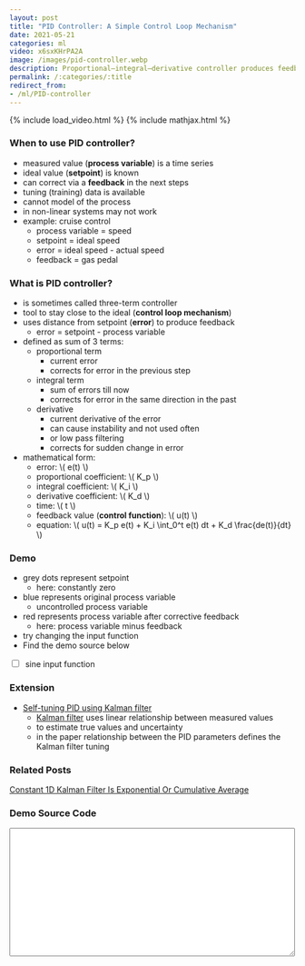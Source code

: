 ```yaml
---
layout: post
title: "PID Controller: A Simple Control Loop Mechanism"
date: 2021-05-21
categories: ml
video: x6sxKHrPA2A
image: /images/pid-controller.webp
description: Proportional–integral–derivative controller produces feedback to reduce measured error in the next step.
permalink: /:categories/:title
redirect_from:
- /ml/PID-controller
---
```


{% include load_video.html %}
{% include mathjax.html %}


### When to use PID controller?
- measured value (__process variable__) is a time series
- ideal value (__setpoint__) is known
- can correct via a __feedback__ in the next steps
- tuning (training) data is available
- cannot model of the process
- in non-linear systems may not work
- example: cruise control
  - process variable = speed
  - setpoint = ideal speed
  - error = ideal speed - actual speed
  - feedback = gas pedal


### What is PID controller?
- is sometimes called three-term controller
- tool to stay close to the ideal (__control loop mechanism__)
- uses distance from setpoint (__error__) to produce feedback
  - error = setpoint - process variable
- defined as sum of 3 terms:
  - proportional term
    - current error
    - corrects for error in the previous step
  - integral term
    - sum of errors till now
    - corrects for error in the same direction in the past
  - derivative
    - current derivative of the error
    - can cause instability and not used often
    - or low pass filtering
    - corrects for sudden change in error
- mathematical form:
  - error: \\( e(t) \\)
  - proportional coefficient: \\( K_p \\)
  - integral coefficient: \\( K_i \\)
  - derivative coefficient: \\( K_d \\)
  - time: \\( t \\)
  - feedback value (__control function__): \\( u(t) \\)
  - equation: \\( u(t) = K_p e(t) + K_i \int_0^t e(t) dt + K_d \frac{de(t)}{dt} \\)

### Demo
- grey dots represent setpoint
  - here: constantly zero
- blue represents original process variable
  - uncontrolled process variable
- red represents process variable after corrective feedback
  - here: process variable minus feedback
- try changing the input function
- Find the demo source below

<input type="checkbox" id="func" />&nbsp; sine input function<br>
<canvas id="canvas" width="500" height="150"></canvas>

### Extension
- [Self-tuning PID using Kalman filter](https://www.sciencedirect.com/science/article/pii/S2405896318304282)
  - [Kalman filter](/ml/1D-Kalman-Is-Exponential-Or-Cumulative-Average) uses linear relationship between measured values
  - to estimate true values and uncertainty
  - in the paper relationship between the PID parameters defines the Kalman filter tuning

### Related Posts
[Constant 1D Kalman Filter Is Exponential Or Cumulative Average](/ml/1D-Kalman-Is-Exponential-Or-Cumulative-Average)

### Demo Source Code
<textarea id="codeBlock" style="font-size: 10px;" rows="20" cols="80"></textarea>

<script type="application/javascript" id="jsCode">
let config = {amplitude: 5, period: 60, pid: false, kp: 0.2, kd: 0, ki: 0.5, func: steps};

function draw() {
  var canvas = document.getElementById('canvas');
  if (canvas.getContext) {
    let ctx = canvas.getContext('2d');
    let y_middle = canvas.height / 2;
    config.amplitude = y_middle / 4;
    let pix_size = Math.max(Math.min(canvas.width / 50, canvas.height / 50), 1);
    let len = Math.floor(canvas.width / pix_size);
    let values = new Array(len).fill(0);
    let correctedValues = new Array(len).fill(0);
    let integral = correctedValues.reduce((a, b) => a + b, 0)
    let t = 0;
    function tick() {
      let new_value = config.func(t++);
      values.shift();
      values.push(new_value);

      let prev_error = - correctedValues[correctedValues.length - 1];
      let second_prev_error = - correctedValues[correctedValues.length - 2];
      let derivative = prev_error - second_prev_error;
      integral = integral + prev_error;
      let correction = prev_error * config.kp + derivative * config.kd + integral * config.ki;
      let correctedValue = new_value + correction;
      correctedValues.shift();
      correctedValues.push(correctedValue);



      ctx.clearRect(0, 0, canvas.width, canvas.height);
      ctx.fillStyle = 'grey';
      values.forEach((value, i) => {
        ctx.fillRect(i * pix_size, y_middle + 0 * pix_size, pix_size / 2, pix_size / 2);
      });

      ctx.fillStyle = 'rgba(0, 0, 200, 0.5)';
      values.forEach((value, i) => {
        ctx.fillRect(i * pix_size, y_middle + value * pix_size, pix_size, pix_size);
      });

      ctx.fillStyle = 'rgb(200, 0, 0)';
      correctedValues.forEach((value, i) => {
        ctx.fillRect(i * pix_size, y_middle + value * pix_size, pix_size, pix_size);
      })
    }

    setInterval(tick, 100);
  }

}

function sin(t) {
  return Math.sin(t++ / config.period * 2 * Math.PI) * config.amplitude
}

function steps(t) {
  if (Math.sin(t++ / config.period * 2 * Math.PI) > 0) {
    return config.amplitude

  } else {
    return - config.amplitude
  }
}

window.addEventListener("load", draw);

document.getElementById('func').addEventListener('change', e => {
  if (e.srcElement.checked) {
    config.func = sin;
  } else {
    config.func = steps;
  }
});

let jsCode = document.createTextNode(document.getElementById('jsCode').innerText);
document.getElementById('codeBlock').appendChild(jsCode);

</script>
